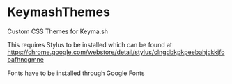 # KeymashThemes
Custom CSS Themes for Keyma.sh

This requires Stylus to be installed which can be found at https://chrome.google.com/webstore/detail/stylus/clngdbkpkpeebahjckkjfobafhncgmne

Fonts have to be installed through Google Fonts
